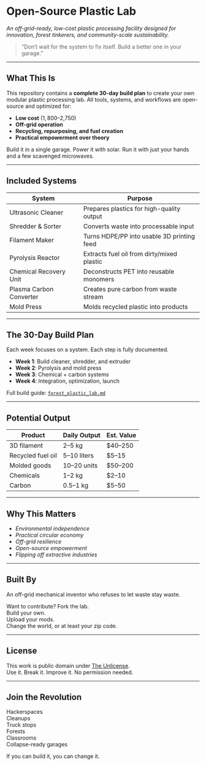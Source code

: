 #  Open-Source Plastic Lab  
*An off-grid-ready, low-cost plastic processing facility designed for innovation, forest tinkerers, and community-scale sustainability.*

> “Don’t wait for the system to fix itself. Build a better one in your garage.”

---

##  What This Is

This repository contains a **complete 30-day build plan** to create your own modular plastic processing lab. All tools, systems, and workflows are open-source and optimized for:

-  **Low cost** ($1,800–$2,750)
-  **Off-grid operation**
-  **Recycling, repurposing, and fuel creation**
-  **Practical empowerment over theory**

Build it in a single garage. Power it with solar. Run it with just your hands and a few scavenged microwaves.

---

##  Included Systems

| System                     | Purpose                                     |
|---------------------------|---------------------------------------------|
|  Ultrasonic Cleaner      | Prepares plastics for high-quality output   |
| Shredder & Sorter       | Converts waste into processable input       |
| Filament Maker          | Turns HDPE/PP into usable 3D printing feed  |
| Pyrolysis Reactor       | Extracts fuel oil from dirty/mixed plastic  |
|  Chemical Recovery Unit  | Deconstructs PET into reusable monomers     |
|  Plasma Carbon Converter | Creates pure carbon from waste stream       |
|  Mold Press              | Molds recycled plastic into products        |

---

##  The 30-Day Build Plan

Each week focuses on a system. Each step is fully documented.

- **Week 1**: Build cleaner, shredder, and extruder
- **Week 2**: Pyrolysis and mold press
- **Week 3**: Chemical + carbon systems
- **Week 4**: Integration, optimization, launch

 Full build guide: [`forest_plastic_lab.md`](./forest_plastic_lab.md)

---

##  Potential Output

| Product           | Daily Output | Est. Value |
|------------------|--------------|------------|
| 3D filament       | 2–5 kg       | $40–250    |
| Recycled fuel oil | 5–10 liters  | $5–15      |
| Molded goods      | 10–20 units  | $50–200    |
| Chemicals         | 1–2 kg       | $2–10      |
| Carbon            | 0.5–1 kg     | $5–50      |

---

##  Why This Matters

-  *Environmental independence*
-  *Practical circular economy*
-  *Off-grid resilience*
-  *Open-source empowerment*
-  *Flipping off extractive industries*

---

##  Built By

An off-grid mechanical inventor who refuses to let waste stay waste.

Want to contribute? Fork the lab.  
Build your own.  
Upload your mods.  
Change the world, or at least your zip code.

---

##  License

This work is public domain under [The Unlicense](https://unlicense.org).  
Use it. Break it. Improve it. No permission needed.

---

##  Join the Revolution

 Hackerspaces  
 Cleanups  
 Truck stops  
 Forests  
 Classrooms  
 Collapse-ready garages

If you can build it, you can change it.
